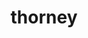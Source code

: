 ---
pid: LLP194
title: thorney
location_transcription: Roof of the school
zipcode: 
outside_phl: 
neighborhood: 
age: '9'
age_range: 6-13
instagram: 
image_file_name: LLP_194.jpg
proposal_transcription: 
topic: Technology,Unknown
topic_summary: 0, 0
type: Sculpture Statue
keywords_other: video game
credit: 
image_labels: 
twitter: 
facebook: 
permalink: "/monuments/llp194/"
layout: item-page
---